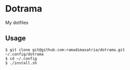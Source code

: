 # Dotrama
My dotfiles

## Usage
```
$ git clone git@github.com:ramadimasatria/dotrama.git ~/.config/dotrama
$ cd ~/.config
$ ./install.sh
```

